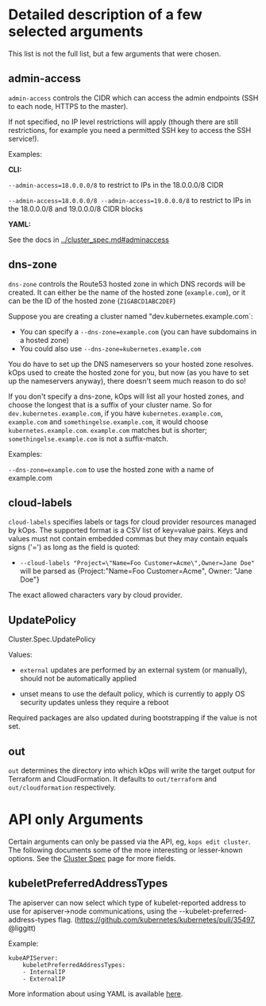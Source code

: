 # Detailed description of a few selected arguments

This list is not the full list, but a few arguments that were chosen.

## admin-access

`admin-access` controls the CIDR which can access the admin endpoints (SSH to each node, HTTPS to the master).

If not specified, no IP level restrictions will apply (though there are still restrictions, for example you need
a permitted SSH key to access the SSH service!).

Examples:

**CLI:**

`--admin-access=18.0.0.0/8` to restrict to IPs in the 18.0.0.0/8 CIDR

`--admin-access=18.0.0.0/8 --admin-access=19.0.0.0/8` to restrict to IPs in the 18.0.0.0/8 and 19.0.0.0/8 CIDR blocks

**YAML:**

See the docs in [../cluster_spec.md#adminaccess](../cluster_spec.md#adminaccess)

## dns-zone

`dns-zone` controls the Route53 hosted zone in which DNS records will be created.  It can either be the name
of the hosted zone (`example.com`), or it can be the ID of the hosted zone (`Z1GABCD1ABC2DEF`)

Suppose you are creating a cluster named "dev.kubernetes.example.com`:

* You can specify a `--dns-zone=example.com` (you can have subdomains in a hosted zone)
* You could also use `--dns-zone=kubernetes.example.com`

You do have to set up the DNS nameservers so your hosted zone resolves.  kOps used to create the hosted
zone for you, but now (as you have to set up the nameservers anyway), there doesn't seem much reason to do so!

If you don't specify a dns-zone, kOps will list all your hosted zones, and choose the longest that
is a suffix of your cluster name.  So for `dev.kubernetes.example.com`, if you have `kubernetes.example.com`,
`example.com` and `somethingelse.example.com`, it would choose `kubernetes.example.com`.  `example.com` matches
but is shorter; `somethingelse.example.com` is not a suffix-match.

Examples:

`--dns-zone=example.com` to use the hosted zone with a name of example.com

## cloud-labels

`cloud-labels` specifies labels or tags for cloud provider resources managed by kOps. The supported format is a CSV list of key=value pairs.
Keys and values must not contain embedded commas but they may contain equals signs ('=') as long as the field is
quoted:

* `--cloud-labels "Project=\"Name=Foo Customer=Acme\",Owner=Jane Doe"` will be parsed as {Project:"Name=Foo Customer=Acme",
Owner: "Jane Doe"}

The exact allowed characters vary by cloud provider.

## UpdatePolicy

Cluster.Spec.UpdatePolicy

Values:

* `external` updates are performed by an external system (or manually), should not be automatically applied

* unset means to use the default policy, which is currently to apply OS security updates unless they require a reboot

Required packages are also updated during bootstrapping if the value is not set. 

## out

`out` determines the directory into which kOps will write the target output for Terraform and CloudFormation.  It defaults to `out/terraform` and `out/cloudformation` respectively.

# API only Arguments

Certain arguments can only be passed via the API, eg, `kops edit cluster`. The following documents some of the more interesting or lesser-known options. See the [Cluster Spec](./../cluster_spec.md) page for more fields.

## kubeletPreferredAddressTypes

The apiserver can now select which type of kubelet-reported address to use for apiserver->node communications, using the --kubelet-preferred-address-types flag. (https://github.com/kubernetes/kubernetes/pull/35497, @liggitt)

Example:

```
kubeAPIServer:
	kubeletPreferredAddressTypes:
	- InternalIP
	- ExternalIP
```

More information about using YAML is available [here](../manifests_and_customizing_via_api.md).
